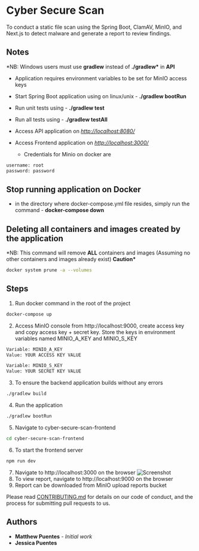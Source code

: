 # Cyber Secure Scan
 To conduct a static file scan using the Spring Boot, ClamAV, MinIO, and Next.js to detect malware and generate a report to review findings.
## Notes

\*NB: Windows users must use **gradlew** instead of **./gradlew\*** in **API**
- Application requires environment variables to be set for MinIO access keys
- Start Spring Boot application using on linux/unix - **./gradlew bootRun**
- Run unit tests using - **./gradlew test**
- Run all tests using - **./gradlew testAll**

- Access API application on _<http://localhost:8080/>_
- Access Frontend application on _<http://localhost:3000/>_

    - Credentials for Minio on docker are

```bash
username: root
password: password
```

## Stop running application on Docker

- in the directory where docker-compose.yml file resides, simply run the command - **docker-compose down**

## Deleting all containers and images created by the application

\*NB: This command will remove **ALL** containers and images (Assuming no other containers and images already exist) **Caution\***

```bash
docker system prune -a --volumes
```
## Steps
1. Run docker command in the root of the project
```bash
docker-compose up 
```
2. Access MinIO console from http://localhost:9000, create access key and copy access key + secret key. Store the keys in environment variables named MINIO_A_KEY and MINIO_S_KEY
```bash
Variable: MINIO_A_KEY
Value: YOUR ACCESS KEY VALUE

Variable: MINIO_S_KEY
Value: YOUR SECRET KEY VALUE
```
3. To ensure the backend application builds without any errors
```bash
./gradlew build 
```
4. Run the application
```bash
./gradlew bootRun
```
5. Navigate to cyber-secure-scan-frontend
```bash
cd cyber-secure-scan-frontend 
```
6. To start the frontend server
```bash
npm run dev 
```
7. Navigate to http://localhost:3000 on the browser
![Screenshot](https://i.imgur.com/KhcnY1C.png)
8. To view report, navigate to http://localhost:9000 on the browser
9. Report can be downloaded from MinIO upload reports bucket



Please read [CONTRIBUTING.md](https://gist.github.com/PurpleBooth/b24679402957c63ec426)
for details on our code of conduct, and the process for submitting pull requests to us.

## Authors

- **Matthew Puentes** - _Initial work_
- **Jessica Puentes**
